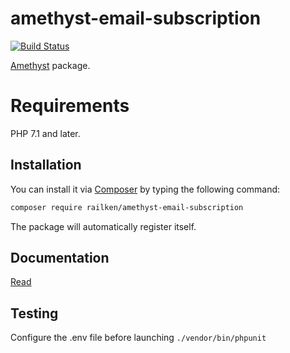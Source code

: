 # amethyst-email-subscription

[![Build Status](https://travis-ci.org/railken/amethyst-email-subscription.svg?branch=master)](https://travis-ci.org/railken/amethyst-email-subscription)

[Amethyst](https://github.com/railken/amethyst) package.

# Requirements

PHP 7.1 and later.

## Installation

You can install it via [Composer](https://getcomposer.org/) by typing the following command:

```bash
composer require railken/amethyst-email-subscription
```

The package will automatically register itself.

## Documentation

[Read](docs/index.md)

## Testing

Configure the .env file before launching `./vendor/bin/phpunit`
